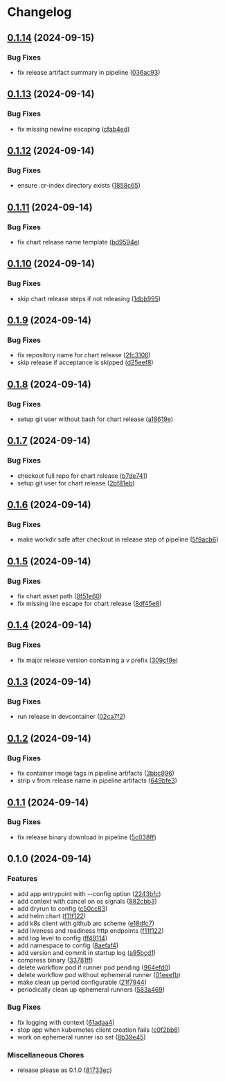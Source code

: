# Changelog

## [0.1.14](https://github.com/WielewoutLabs/arc-cleaner/compare/v0.1.13...v0.1.14) (2024-09-15)


### Bug Fixes

* fix release artifact summary in pipeline ([036ac93](https://github.com/WielewoutLabs/arc-cleaner/commit/036ac9305320eac91d5da1057eaa2895a3a84231))

## [0.1.13](https://github.com/WielewoutLabs/arc-cleaner/compare/v0.1.12...v0.1.13) (2024-09-14)


### Bug Fixes

* fix missing newline escaping ([cfab4ed](https://github.com/WielewoutLabs/arc-cleaner/commit/cfab4edd1258676189713648ccd282a2340f7479))

## [0.1.12](https://github.com/WielewoutLabs/arc-cleaner/compare/v0.1.11...v0.1.12) (2024-09-14)


### Bug Fixes

* ensure .cr-index directory exists ([1858c65](https://github.com/WielewoutLabs/arc-cleaner/commit/1858c65d19dba0cd91b285190d49341e1c3c16c9))

## [0.1.11](https://github.com/WielewoutLabs/arc-cleaner/compare/v0.1.10...v0.1.11) (2024-09-14)


### Bug Fixes

* fix chart release name template ([bd9594e](https://github.com/WielewoutLabs/arc-cleaner/commit/bd9594e98d8ba0eb8a6a19cca88bcd581497a490))

## [0.1.10](https://github.com/WielewoutLabs/arc-cleaner/compare/v0.1.9...v0.1.10) (2024-09-14)


### Bug Fixes

* skip chart release steps if not releasing ([1dbb995](https://github.com/WielewoutLabs/arc-cleaner/commit/1dbb995e2c2d5067b619edf7e4d4b663cd91d945))

## [0.1.9](https://github.com/WielewoutLabs/arc-cleaner/compare/v0.1.8...v0.1.9) (2024-09-14)


### Bug Fixes

* fix repository name for chart release ([2fc3106](https://github.com/WielewoutLabs/arc-cleaner/commit/2fc310681b015fe50377d0f78b9e64f9e1d50bd3))
* skip release if acceptance is skipped ([d25eef8](https://github.com/WielewoutLabs/arc-cleaner/commit/d25eef83e5219485f050d2fd58394af6cebfd87a))

## [0.1.8](https://github.com/WielewoutLabs/arc-cleaner/compare/v0.1.7...v0.1.8) (2024-09-14)


### Bug Fixes

* setup git user without bash for chart release ([a18619e](https://github.com/WielewoutLabs/arc-cleaner/commit/a18619ec8c8d202d8c3840dbb3f3f07b45c992bc))

## [0.1.7](https://github.com/WielewoutLabs/arc-cleaner/compare/v0.1.6...v0.1.7) (2024-09-14)


### Bug Fixes

* checkout full repo for chart release ([b7de741](https://github.com/WielewoutLabs/arc-cleaner/commit/b7de741a213e18bdeb716888561b0d109d15a738))
* setup git user for chart release ([2bf81eb](https://github.com/WielewoutLabs/arc-cleaner/commit/2bf81eb5b5a584f54b700915edb547193f561bb6))

## [0.1.6](https://github.com/WielewoutLabs/arc-cleaner/compare/v0.1.5...v0.1.6) (2024-09-14)


### Bug Fixes

* make workdir safe after checkout in release step of pipeline ([5f9acb6](https://github.com/WielewoutLabs/arc-cleaner/commit/5f9acb679c1d19340d8ad45174db7cfabc63d1ef))

## [0.1.5](https://github.com/WielewoutLabs/arc-cleaner/compare/v0.1.4...v0.1.5) (2024-09-14)


### Bug Fixes

* fix chart asset path ([8f51e60](https://github.com/WielewoutLabs/arc-cleaner/commit/8f51e60cfc839b25560c77602527c38797616182))
* fix missing line escape for chart release ([8df45e8](https://github.com/WielewoutLabs/arc-cleaner/commit/8df45e88b4ae69caea760430db649e7d3bde4b93))

## [0.1.4](https://github.com/WielewoutLabs/arc-cleaner/compare/v0.1.3...v0.1.4) (2024-09-14)


### Bug Fixes

* fix major release version containing a v prefix ([309cf9e](https://github.com/WielewoutLabs/arc-cleaner/commit/309cf9ec9ed012df5f6a774ba5f2f2f6a67ee938))

## [0.1.3](https://github.com/WielewoutLabs/arc-cleaner/compare/v0.1.2...v0.1.3) (2024-09-14)


### Bug Fixes

* run release in devcontainer ([02ca7f2](https://github.com/WielewoutLabs/arc-cleaner/commit/02ca7f26cb3c5eebc9cb47b90c58eceabbe87a4a))

## [0.1.2](https://github.com/WielewoutLabs/arc-cleaner/compare/v0.1.1...v0.1.2) (2024-09-14)


### Bug Fixes

* fix container image tags in pipeline artifacts ([3bbc996](https://github.com/WielewoutLabs/arc-cleaner/commit/3bbc996c05ce9d486981c29fa8be6cfb5e86d9d0))
* strip v from release name in pipeline artifacts ([649bfe3](https://github.com/WielewoutLabs/arc-cleaner/commit/649bfe3ac6cdf690fe180a9e854fd2d776451f78))

## [0.1.1](https://github.com/WielewoutLabs/arc-cleaner/compare/v0.1.0...v0.1.1) (2024-09-14)


### Bug Fixes

* fix release binary download in pipeline ([5c038ff](https://github.com/WielewoutLabs/arc-cleaner/commit/5c038ffd8ce90993d2f5d76972beab3699b05bbb))

## 0.1.0 (2024-09-14)


### Features

* add app entrypoint with --config option ([2243bfc](https://github.com/WielewoutLabs/arc-cleaner/commit/2243bfc0bf9bafcccb237529856ebf6b90b2c4bc))
* add context with cancel on os signals ([882cbb3](https://github.com/WielewoutLabs/arc-cleaner/commit/882cbb3d668f8f9606f1e80e2d80d9529d259c23))
* add dryrun to config ([c50cc83](https://github.com/WielewoutLabs/arc-cleaner/commit/c50cc83c23a26fccf6ce9271eec0c6c0aacf2689))
* add helm chart ([f11f122](https://github.com/WielewoutLabs/arc-cleaner/commit/f11f1229a2ab6d46165ddf12006e1dfc70c7caf0))
* add k8s client with github arc scheme ([e18dfc7](https://github.com/WielewoutLabs/arc-cleaner/commit/e18dfc71eca562c05ed569f251bef8610e8f1c4d))
* add liveness and readiness http endpoints ([f11f122](https://github.com/WielewoutLabs/arc-cleaner/commit/f11f1229a2ab6d46165ddf12006e1dfc70c7caf0))
* add log level to config ([ff49114](https://github.com/WielewoutLabs/arc-cleaner/commit/ff49114b92d2f26be373d277768529085fb3fa49))
* add namespace to config ([8aefaf4](https://github.com/WielewoutLabs/arc-cleaner/commit/8aefaf4e85fbdacfe9bcf1707c27c9419ce9a582))
* add version and commit in startup log ([a95bcd1](https://github.com/WielewoutLabs/arc-cleaner/commit/a95bcd1861be781b42a8138bc6c4b269a5ab9126))
* compress binary ([33781ff](https://github.com/WielewoutLabs/arc-cleaner/commit/33781ffa099e0062505890775b54917f2396bbf4))
* delete workflow pod if runner pod pending ([964efd0](https://github.com/WielewoutLabs/arc-cleaner/commit/964efd031d9b9b98fd48fab5d224a4a477501b8f))
* delete workflow pod without ephemeral runner ([01eeefb](https://github.com/WielewoutLabs/arc-cleaner/commit/01eeefb8a07e6392caeb565d1ecef356d0b4a46f))
* make clean up period configurable ([21f7944](https://github.com/WielewoutLabs/arc-cleaner/commit/21f79440ed4f735b05d44e831ceb1338213a46ec))
* periodically clean up ephemeral runners ([583a469](https://github.com/WielewoutLabs/arc-cleaner/commit/583a469bc647f186befa4eaa4d9af1fcca95f001))


### Bug Fixes

* fix logging with context ([61adaa4](https://github.com/WielewoutLabs/arc-cleaner/commit/61adaa4b3cbb30fd29552cdc4df112a6831135d6))
* stop app when kubernetes client creation fails ([c0f2bb6](https://github.com/WielewoutLabs/arc-cleaner/commit/c0f2bb63bef03116baaa07193a67cd77eb1e60e3))
* work on ephemeral runner iso set ([8b39e45](https://github.com/WielewoutLabs/arc-cleaner/commit/8b39e458f7c3c1f7094e88e480ca36e9a9924bc0))


### Miscellaneous Chores

* release please as 0.1.0 ([81733ec](https://github.com/WielewoutLabs/arc-cleaner/commit/81733ec367278bd971b1965f2352bdc41a268174))
